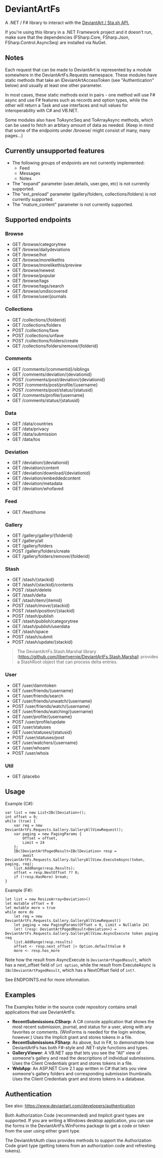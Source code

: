 # DeviantArtFs

A .NET / F# library to interact with the [DeviantArt / Sta.sh API.](https://www.deviantart.com/developers/http/v1/20160316)

If you're using this library in a .NET Framework project and it doesn't run, make sure that the dependencies (FSharp.Core, FSharp.Json, FSharp.Control.AsyncSeq) are installed via NuGet.

## Notes

Each request that can be made to DeviantArt is represented by a module
somewhere in the DeviantArtFs.Requests namespace. These modules have static
methods that take an IDeviantArtAccessToken (see "Authentication" below) and
usually at least one other parameter.

In most cases, these static methods exist in pairs - one method will use F#
async and use F# features such as records and option types, while the other
will return a Task<T> and use interfaces and null values for interoperability
with C# and VB.NET.

Some modules also have ToAsyncSeq and ToArrayAsync methods, which can be used
to fetch an arbitary amount of data as needed. (Keep in mind that some of the
endpoints under /browse/ might consist of many, many pages...)

## Currently unsupported features

* The following groups of endpoints are not currently implemented:
  * Feed
  * Messages
  * Notes
* The "expand" parameter (user.details, user.geo, etc) is not currently supported.
* The "ext_preload" parameter (gallery/folders, collections/folders) is not currently supported.
* The "mature_content" parameter is not currently supported.

## Supported endpoints

### Browse

* GET /browse/categorytree
* GET /browse/dailydeviations
* GET /browse/hot
* GET /browse/morelikethis
* GET /browse/morelikethis/preview
* GET /browse/newest
* GET /browse/popular
* GET /browse/tags
* GET /browse/tags/search
* GET /browse/undiscovered
* GET /browse/user/journals

### Collections

* GET /collections/{folderid}
* GET /collections/folders
* POST /collections/fave
* POST /collections/unfave
* POST /collections/folders/create
* GET /collections/folders/remove/{folderid}

### Comments

* GET /comments/{commentid}/siblings
* GET /comments/deviation/{deviationid}
* POST /comments/post/deviation/{deviationid}
* POST /comments/post/profile/{username}
* POST /comments/post/status/{statusid}
* GET /comments/profile/{username}
* GET /comments/status/{statusid}

### Data

* GET /data/countries
* GET /data/privacy
* GET /data/submission
* GET /data/tos

### Deviation

* GET /deviation/{deviationid}
* GET /deviation/content
* GET /deviation/download/{deviationid}
* GET /deviation/embeddedcontent
* GET /deviation/metadata
* GET /deviation/whofaved

### Feed

* GET /feed/home

### Gallery

* GET /gallery/gallery/{folderid}
* GET /gallery/all
* GET /gallery/folders
* POST /gallery/folders/create
* GET /gallery/folders/remove/{folderid}

### Stash

* GET /stash/{stackid}
* GET /stash/{stackid}/contents
* POST /stash/delete
* GET /stash/delta
* GET /stash/item/{itemid}
* POST /stash/move/{stackid}
* POST /stash/position/{stackid}
* POST /stash/publish
* GET /stash/publish/categorytree
* GET /stash/publish/userdata
* GET /stash/space
* POST /stash/submit
* POST /stash/update/{stackid}

> The DeviantArtFs.Stash.Marshal library (https://github.com/libertyernie/DeviantArtFs.Stash.Marshal) provides a StashRoot object that can process delta entries.

### User

* GET /user/damntoken
* GET /user/friends/{username}
* GET /user/friends/search
* GET /user/friends/unwatch/{username}
* POST /user/friends/watch/{username}
* GET /user/friends/watching/{username}
* GET /user/profile/{username}
* POST /user/profile/update
* GET /user/statuses
* GET /user/statuses/{statusid}
* POST /user/statuses/post
* GET /user/watchers/{username}
* GET /user/whoami
* POST /user/whois

### Util

* GET /placebo

## Usage

Example (C#):

    var list = new List<IBclDeviation>();
    int offset = 0;
    while (true) {
        var req = new DeviantArtFs.Requests.Gallery.GalleryAllViewRequest();
        var paging = new PagingParams {
            Offset = offset,
            Limit = 24
        };
        IBclDeviantArtPagedResult<IBclDeviation> resp =
            await DeviantArtFs.Requests.Gallery.GalleryAllView.ExecuteAsync(token, paging, req);
        list.AddRange(resp.Results);
        offset = resp.NextOffset ?? 0;
        if (!resp.HasMore) break;
    }

Example (F#):

    let list = new ResizeArray<Deviation>()
    let mutable offset = 0
    let mutable more = true
    while more do
        let req = new DeviantArtFs.Requests.Gallery.GalleryAllViewRequest()
        let paging = new PagingParams(Offset = 0, Limit = Nullable 24)
        let! (resp: DeviantArtPagedResult<Deviation>) = DeviantArtFs.Requests.Gallery.GalleryAllView.AsyncExecute token paging req
        list.AddRange(resp.results)
        offset <- resp.next_offset |> Option.defaultValue 0
        more <- resp.has_more

Note how the result from AsyncExecute is `DeviantArtPagedResult`, which has a next_offset field of `int option`,
while the result from ExecuteAsync is `IBclDeviantArtPagedResult`, which has a NextOffset field of `int?`.

See ENDPOINTS.md for more information.

## Examples

The Examples folder in the source code repository contains small applications
that use DeviantArtFs:

* **RecentSubmissions.CSharp**: A C# console application that shows the most
  recent submission, journal, and status for a user, along with any favorites
  or comments. (WinForms is needed for the login window, however.)
  Uses the Implicit grant and stores tokens in a file.
* **RecentSubmissions.FSharp**: As above, but in F#, to demonstrate how
  DeviantArtFs has both F#-style and .NET-style functions and types.
* **GalleryViewer**: A VB.NET app that lets you see the "All" view of
  someone's gallery and read the descriptions of individual submissions.
  Uses the Client Credentials grant and stores tokens in a file.
* **WebApp**: An ASP.NET Core 2.1 app written in C# that lets you view
  someone's gallery folders and corresponding submission thumbnails.
  Uses the Client Credentials grant and stores tokens in a database.

## Authentication

See also: https://www.deviantart.com/developers/authentication

Both Authorization Code (recommended) and Implicit grant types are supported.
If you are writing a Windows desktop application, you can use the forms in the DeviantArtFs.WinForms package to get a code or token from the user using either grant type.

The DeviantArtAuth class provides methods to support the Authorization Code grant type (getting tokens from an authorization code and refreshing tokens).

